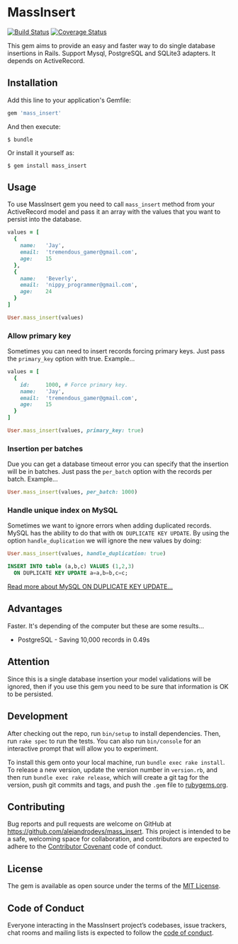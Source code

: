 # MassInsert
[![Build Status](https://travis-ci.com/alejandrodevs/mass_insert.svg?branch=master)](https://travis-ci.org/alejandrodevs/mass_insert) [![Coverage Status](https://coveralls.io/repos/github/alejandrodevs/mass_insert/badge.svg?branch=master)](https://coveralls.io/github/alejandrodevs/mass_insert?branch=master)

This gem aims to provide an easy and faster way to do single database insertions in Rails. Support Mysql, PostgreSQL and SQLite3 adapters. It depends on ActiveRecord.

## Installation

Add this line to your application's Gemfile:

```ruby
gem 'mass_insert'
```

And then execute:

    $ bundle

Or install it yourself as:

    $ gem install mass_insert

## Usage

To use MassInsert gem you need to call `mass_insert` method from your ActiveRecord model
and pass it an array with the values that you want to persist into the database.

```ruby
values = [
  {
    name:   'Jay',
    email:  'tremendous_gamer@gmail.com',
    age:    15
  },
  {
    name:   'Beverly',
    email:  'nippy_programmer@gmail.com',
    age:    24
  }
]

User.mass_insert(values)
```

### Allow primary key

Sometimes you can need to insert records forcing primary keys.
Just pass the `primary_key` option with true. Example...

```ruby
values = [
  {
    id:     1000, # Force primary key.
    name:   'Jay',
    email:  'tremendous_gamer@gmail.com',
    age:    15
  }
]

User.mass_insert(values, primary_key: true)
```

### Insertion per batches

Due you can get a database timeout error you can specify that the insertion will be in batches.
Just pass the `per_batch` option with the records per batch. Example...

```ruby
User.mass_insert(values, per_batch: 1000)
```

### Handle unique index on MySQL

Sometimes we want to ignore errors when adding duplicated records. MySQL has
the ability to do that with `ON DUPLICATE KEY UPDATE`. By using the option
`handle_duplication` we will ignore the new values by doing:

```ruby
User.mass_insert(values, handle_duplication: true)
```

```sql
INSERT INTO table (a,b,c) VALUES (1,2,3)
  ON DUPLICATE KEY UPDATE a=a,b=b,c=c;
```

[Read more about MySQL ON DUPLICATE KEY UPDATE...](http://dev.mysql.com/doc/refman/5.7/en/insert-on-duplicate.html)

## Advantages

Faster. It's depending of the computer but these are some results...
* PostgreSQL - Saving 10,000 records in 0.49s

## Attention

Since this is a single database insertion your model validations will be ignored,
then if you use this gem you need to be sure that information is OK to be persisted.

## Development

After checking out the repo, run `bin/setup` to install dependencies. Then, run `rake spec` to run the tests. You can also run `bin/console` for an interactive prompt that will allow you to experiment.

To install this gem onto your local machine, run `bundle exec rake install`. To release a new version, update the version number in `version.rb`, and then run `bundle exec rake release`, which will create a git tag for the version, push git commits and tags, and push the `.gem` file to [rubygems.org](https://rubygems.org).

## Contributing

Bug reports and pull requests are welcome on GitHub at https://github.com/alejandrodevs/mass_insert. This project is intended to be a safe, welcoming space for collaboration, and contributors are expected to adhere to the [Contributor Covenant](http://contributor-covenant.org) code of conduct.

## License

The gem is available as open source under the terms of the [MIT License](https://opensource.org/licenses/MIT).

## Code of Conduct

Everyone interacting in the MassInsert project’s codebases, issue trackers, chat rooms and mailing lists is expected to follow the [code of conduct](https://github.com/alejandrodevs/mass_insert/blob/master/CODE_OF_CONDUCT.md).
